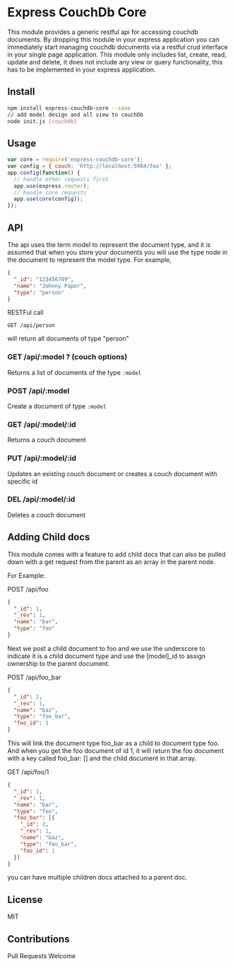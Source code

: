 # Express CouchDb Core

This module provides a generic restful api for accessing couchdb
documents.  By dropping this module in your express application you can
immediately start managing couchdb documents via a restful crud
interface in your single page application.  This module only includes
list, create, read, update and delete, it does not include any view or
query functionality, this has to be implemented in your express
application.

## Install

``` sh
npm install express-couchdb-core --save
// add model design and all view to couchDb
node init.js [couchdb]
```

## Usage

``` js
var core = require('express-couchdb-core');
var config = { couch: 'http://localhost:5984/foo' };
app.config(function() {
  // handle other requests first
  app.use(express.router);
  // handle core requests
  app.use(core(config));
});
```

## API

The api uses the term model to represent the document type, and it is
assumed that when you store your documents you will use the type node in
the document to represent the model type.  For example, 

``` json
{
  "_id": "123456789",
  "name": "Johnny Paper",
  "type": "person"
}
```

RESTFul call

```
GET /api/person
```

will return all documents of type "person"

### GET /api/:model ? (couch options)

Returns a list of documents of the type `:model`

### POST /api/:model

Create a document of type `:model`

### GET /api/:model/:id

Returns a couch document

### PUT /api/:model/:id

Updates an existing couch document or creates a couch document with
specific id

### DEL /api/:model/:id

Deletes a couch document

## Adding Child docs

This module comes with a feature to add child docs that can
also be pulled down with a get request from the parent as
an array in the parent node.

For Example:

POST /api/foo
``` json
{
  "_id": 1,
  "_rev": 1,
  "name": "bar",
  "type": "foo"
}
```

Next we post a child document to foo and we use the underscore
to indicate it is a child document type and use the [model]_id
to assign ownership to the parent document.

POST /api/foo_bar

``` json
{
  "_id": 2,
  "_rev": 1,
  "name": "baz",
  "type": "foo_bar",
  "foo_id": 1
}
```

This will link the document type foo_bar as a child to document
type foo.  And when you get the foo document of id 1, it will return
the foo document with a key called foo_bar: [] and the child document 
in that array.

GET /api/foo/1

``` json
{
  "_id": 1,
  "_rev": 1,
  "name": "bar",
  "type": "foo",
  "foo_bar": [{
    "_id": 2,
    "_rev": 1,
    "name": "baz",
    "type": "foo_bar",
    "foo_id": 1
  }]
}
```

you can have multiple children docs attached to a parent
doc.

## License

MIT

## Contributions

Pull Requests Welcome
